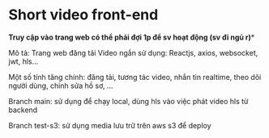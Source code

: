 # Short video front-end

**Truy cập vào trang web có thể phải đợi 1p để sv hoạt động (sv đi ngủ r)***

Mô tả: Trang web đăng tải Video ngắn sử dụng: Reactjs, axios, websocket, jwt, hls...

Một số tính tăng chính: đăng tải, tương tác video, nhắn tin realtime, theo dõi người dùng, chỉnh sửa hồ sơ, ...

Branch main: sử dụng để chạy local, dùng hls vào việc phát video hls từ backend

Branch test-s3: sử dụng media lưu trữ trên aws s3 để deploy

